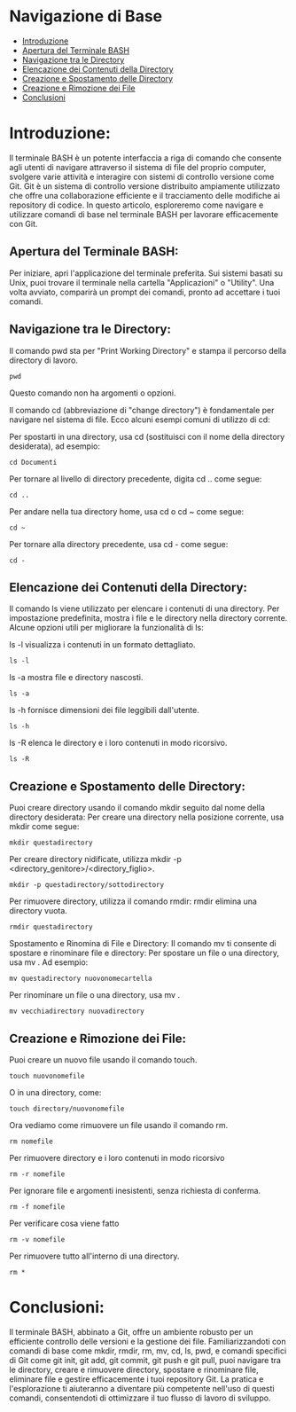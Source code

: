 # Navigazione di Base

- [Introduzione](#introduzione)
- [Apertura del Terminale BASH](#apertura-del-terminale-bash)
- [Navigazione tra le Directory](#navigazione-tra-le-directory)
- [Elencazione dei Contenuti della Directory](#elencazione-dei-contenuti-della-directory)
- [Creazione e Spostamento delle Directory](#creazione-e-spostamento-delle-directory)
- [Creazione e Rimozione dei File](#creazione-e-rimozione-dei-file)
- [Conclusioni](#conclusioni)

# Introduzione:
Il terminale BASH è un potente interfaccia a riga di comando che consente agli utenti di navigare attraverso il sistema di file del proprio computer, svolgere varie attività e interagire con sistemi di controllo versione come Git. Git è un sistema di controllo versione distribuito ampiamente utilizzato che offre una collaborazione efficiente e il tracciamento delle modifiche ai repository di codice. In questo articolo, esploreremo come navigare e utilizzare comandi di base nel terminale BASH per lavorare efficacemente con Git.

## Apertura del Terminale BASH:
Per iniziare, apri l'applicazione del terminale preferita. Sui sistemi basati su Unix, puoi trovare il terminale nella cartella "Applicazioni" o "Utility". Una volta avviato, comparirà un prompt dei comandi, pronto ad accettare i tuoi comandi.

## Navigazione tra le Directory:

Il comando pwd sta per "Print Working Directory" e stampa il percorso della directory di lavoro.
```commandline
pwd
```
Questo comando non ha argomenti o opzioni.

Il comando cd (abbreviazione di "change directory") è fondamentale per navigare nel sistema di file. Ecco alcuni esempi comuni di utilizzo di cd:

Per spostarti in una directory, usa cd <directory> (sostituisci <directory> con il nome della directory desiderata), ad esempio:
```
cd Documenti
```
Per tornare al livello di directory precedente, digita cd .. come segue:
```
cd ..
```
Per andare nella tua directory home, usa cd o cd ~ come segue:
```
cd ~
```
Per tornare alla directory precedente, usa cd - come segue:
```
cd -
```

## Elencazione dei Contenuti della Directory:
Il comando ls viene utilizzato per elencare i contenuti di una directory. Per impostazione predefinita, mostra i file e le directory nella directory corrente. Alcune opzioni utili per migliorare la funzionalità di ls:

ls -l visualizza i contenuti in un formato dettagliato.
```
ls -l
```
ls -a mostra file e directory nascosti.
```
ls -a
```
ls -h fornisce dimensioni dei file leggibili dall'utente.
```
ls -h
```
ls -R elenca le directory e i loro contenuti in modo ricorsivo.
```
ls -R
```

## Creazione e Spostamento delle Directory:
Puoi creare directory usando il comando mkdir seguito dal nome della directory desiderata:
Per creare una directory nella posizione corrente, usa mkdir <directory> come segue:
```
mkdir questadirectory
```
Per creare directory nidificate, utilizza mkdir -p <directory_genitore>/<directory_figlio>.
```
mkdir -p questadirectory/sottodirectory
```
Per rimuovere directory, utilizza il comando rmdir:
rmdir <directory> elimina una directory vuota.
```
rmdir questadirectory
```

Spostamento e Rinomina di File e Directory:
Il comando mv ti consente di spostare e rinominare file e directory:
Per spostare un file o una directory, usa mv <origine> <destinazione>. Ad esempio:
```
mv questadirectory nuovonomecartella
```

Per rinominare un file o una directory, usa mv <vecchionome> <nuovonome>.
```
mv vecchiadirectory nuovadirectory
```

## Creazione e Rimozione dei File:
Puoi creare un nuovo file usando il comando touch.
```commandline
touch nuovonomefile
```
O in una directory, come:
```commandline
touch directory/nuovonomefile
```
Ora vediamo come rimuovere un file usando il comando rm.
```commandline
rm nomefile
```
Per rimuovere directory e i loro contenuti in modo ricorsivo
```commandline
rm -r nomefile
```
Per ignorare file e argomenti inesistenti, senza richiesta di conferma.
```commandline
rm -f nomefile
```
Per verificare cosa viene fatto
```commandline
rm -v nomefile
```
Per rimuovere tutto all'interno di una directory.
```commandline
rm *
```
# Conclusioni:
Il terminale BASH, abbinato a Git, offre un ambiente robusto per un efficiente controllo delle versioni e la gestione dei file. Familiarizzandoti con comandi di base come mkdir, rmdir, rm, mv, cd, ls, pwd, e comandi specifici di Git come git init, git add, git commit, git push e git pull, puoi navigare tra le directory, creare e rimuovere directory, spostare e rinominare file, eliminare file e gestire efficacemente i tuoi repository Git. La pratica e l'esplorazione ti aiuteranno a diventare più competente nell'uso di questi comandi, consentendoti di ottimizzare il tuo flusso di lavoro di sviluppo.
